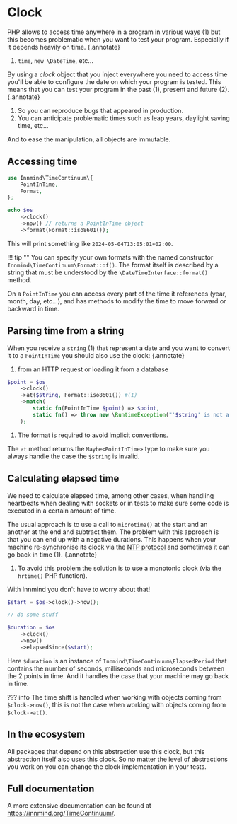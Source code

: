 # Clock

PHP allows to access time anywhere in a program in various ways (1) but this becomes problematic when you want to test your program. Especially if it depends heavily on time.
{.annotate}

1. `time`, `new \DateTime`, etc...

By using a _clock_ object that you inject everywhere you need to access time you'll be able to configure the date on which your program is tested. This means that you can test your program in the past (1), present and future (2).
{.annotate}

1. So you can reproduce bugs that appeared in production.
2. You can anticipate problematic times such as leap years, daylight saving time, etc...

And to ease the manipulation, all objects are immutable.

## Accessing time

```php
use Innmind\TimeContinuum\{
    PointInTime,
    Format,
};

echo $os
    ->clock()
    ->now() // returns a PointInTime object
    ->format(Format::iso8601());
```

This will print something like `2024-05-04T13:05:01+02:00`.

!!! tip ""
    You can specify your own formats with the named constructor `Innmind\TimeContinuum\Format::of()`. The format itself is described by a string that must be understood by the `\DateTimeInterface::format()` method.

On a `PointInTime` you can access every part of the time it references (year, month, day, etc...), and has methods to modify the time to move forward or backward in time.

## Parsing time from a string

When you receive a `string` (1) that represent a date and you want to convert it to a `PointInTime` you should also use the clock:
{.annotate}

1. from an HTTP request or loading it from a database

```php
$point = $os
    ->clock()
    ->at($string, Format::iso8601()) #(1)
    ->match(
        static fn(PointInTime $point) => $point,
        static fn() => throw new \RuntimeException("'$string' is not a valid date"),
    );
```

1. The format is required to avoid implicit convertions.

The `at` method returns the `Maybe<PointInTime>` type to make sure you always handle the case the `$string` is invalid.

## Calculating elapsed time

We need to calculate elapsed time, among other cases, when handling heartbeats when dealing with sockets or in tests to make sure some code is executed in a certain amount of time.

The usual approach is to use a call to `microtime()` at the start and an another at the end and subtract them. The problem with this approach is that you can end up with a negative durations. This happens when your machine re-synchronise its clock via the [NTP protocol](https://en.wikipedia.org/wiki/Network_Time_Protocol) and sometimes it can go back in time (1).
{.annotate}

1. To avoid this problem the solution is to use a monotonic clock (via the `hrtime()` PHP function).

With Innmind you don't have to worry about that!

```php
$start = $os->clock()->now();

// do some stuff

$duration = $os
    ->clock()
    ->now()
    ->elapsedSince($start);
```

Here `$duration` is an instance of `Innmind\TimeContinuum\ElapsedPeriod` that contains the number of seconds, milliseconds and microseconds between the 2 points in time. And it handles the case that your machine may go back in time.

??? info
    The time shift is handled when working with objects coming from `$clock->now()`, this is not the case when working with objects coming from `$clock->at()`.

## In the ecosystem

All packages that depend on this abstraction use this clock, but this abstraction itself also uses this clock. So no matter the level of abstractions you work on you can change the clock implementation in your tests.

## Full documentation

A more extensive documentation can be found at <https://innmind.org/TimeContinuum/>.
